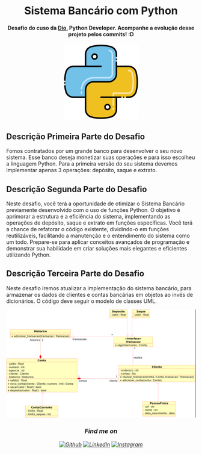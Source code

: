 
<h1 align="center">
  <br>
  <br>
 Sistema Bancário com Python
  <br>
</h1>

<h4 align="center">Desafio do cuso da <a href="https://www.dio.me" target="_blank">Dio</a>, Python Developer. Acompanhe a evolução desse projeto pelos commits! :D</h4>

<div align= "center">
  <img src="img\logo_py.png" alt="imagem logo do seu projeto" width="200"></a>
  <br>
</div>

## Descrição Primeira Parte do Desafio

Fomos contratados por um grande banco para desenvolver o seu novo sistema. Esse banco deseja monetizar suas operações e para isso escolheu a linguagem Python. Para a primeira versão do seu sistema devemos implementar apenas 3 operações: depósito, saque e extrato.

## Descrição Segunda Parte do Desafio

Neste desafio, você terá a oportunidade de otimizar o Sistema Bancário previamente desenvolvido com o uso de funções Python. O objetivo é aprimorar a estrutura e a eficiência do sistema, implementando as operações de depósito, saque e extrato em funções específicas. Você terá a chance de refatorar o código existente, dividindo-o em funções reutilizáveis, facilitando a manutenção e o entendimento do sistema como um todo. Prepare-se para aplicar conceitos avançados de programação e demonstrar sua habilidade em criar soluções mais elegantes e eficientes utilizando Python.

## Descrição Terceira Parte do Desafio

Neste desafio iremos atualizar a implementação do sistema bancário, para armazenar os dados de clientes e contas bancárias em objetos ao invés de dicionários. O código deve seguir o modelo de classes UML.

<img src="img\UML.png">

<i>
<!-- Edite esse campo com suas redes sociais e formas de contato! -->
<h3 align="center">Find me on</h3>
<p align="center"><a 
href="https://github.com/whosbea" target="_blank"><img alt="Github" 
src="https://img.shields.io/badge/GitHub-%2312100E.svg?&style=for-the-badge&logo=Github&logoColor=white" /></a> <a 
href="https://www.linkedin.com/in/beatriz-barreto-8b0076261/" target="_blank"><img alt="LinkedIn" 
src="https://img.shields.io/badge/linkedin-%2312100E.svg?&style=for-the-badge&logo=linkedin&logoColor=blue" /></a> <a 
href="https://www.instagram.com/whosbea3/" target="_blank"><img alt="Instagram" 
src="https://img.shields.io/badge/Instagram-%2312100E?logo=instagram&.svg?&style=for-the-badge&logoColor=white" /></a><br>
</p>


